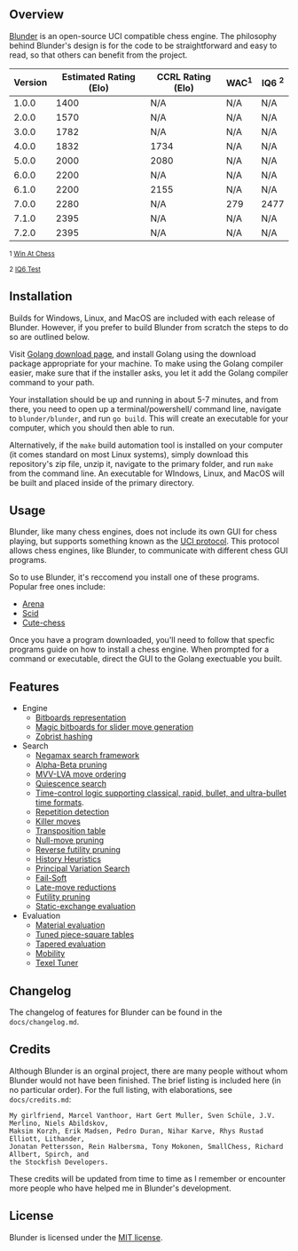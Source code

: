 Overview
--------

[Blunder](http://ccrl.chessdom.com/ccrl/404/cgi/compare_engines.cgi?family=Blunder&print=Rating+list&print=Results+table&print=LOS+table&print=Ponder+hit+table&print=Eval+difference+table&print=Comopp+gamenum+table&print=Overlap+table&print=Score+with+common+opponents) is an open-source UCI compatible chess engine. The philosophy behind Blunder's design is for the code to 
be straightforward and easy to read, so that others can benefit from the project.

| Version     | Estimated Rating (Elo) | CCRL Rating (Elo) | WAC<sup>1</sup>     | IQ6 <sup>2</sup>
| ----------- | -----------------------|-------------------|---------------------|-----------------
| 1.0.0       | 1400                   | N/A               | N/A                 | N/A
| 2.0.0       | 1570                   | N/A               | N/A                 | N/A
| 3.0.0       | 1782                   | N/A               | N/A                 | N/A
| 4.0.0       | 1832                   | 1734              | N/A                 | N/A
| 5.0.0       | 2000                   | 2080              | N/A                 | N/A
| 6.0.0       | 2200                   | N/A               | N/A                 | N/A
| 6.1.0       | 2200                   | 2155              | N/A                 | N/A
| 7.0.0       | 2280                   | N/A               | 279                 | 2477
| 7.1.0       | 2395                   | N/A               | N/A                 | N/A
| 7.2.0       | 2395                   | N/A               | N/A                 | N/A

<sup>1 [Win At Chess](https://www.chessprogramming.org/Win_at_Chess)</sup>

<sup>2 [IQ6 Test](http://www.talkchess.com/forum3/viewtopic.php?f=7&t=77427&p=895799#p895799)</sup>

Installation
-----

Builds for Windows, Linux, and MacOS are included with each release of Blunder. However, if you
prefer to build Blunder from scratch the steps to do so are outlined below.

Visit [Golang download page](https://golang.org/dl/), and install Golang using the download
package appropriate for your machine. To make using the Golang compiler easier, make sure that if the installer asks,
you let it add the Golang compiler command to your path.

Your installation should be up and running in about 5-7 minutes, and from there, you need to open up a terminal/powershell/
command line, navigate to `blunder/blunder`, and run `go build`. This will create an executable for your computer, which you
should then able to run.

Alternatively, if the `make` build automation tool is installed on your computer (it comes standard on most Linux systems),
simply download this repository's zip file, unzip it, navigate to the primary folder, and run `make` from the command line.
An executable for WIndows, Linux, and MacOS will be built and placed inside of the primary directory.

Usage
-----

Blunder, like many chess engines, does not include its own GUI for chess playing, but supports something
known as the [UCI protocol](http://wbec-ridderkerk.nl/html/UCIProtocol.html). This protocol allows chess engines, like Blunder, 
to communicate with different chess GUI programs.

So to use Blunder, it's reccomend you install one of these programs. Popular free ones include:

* [Arena](http://www.playwitharena.de/)
* [Scid](http://scidvspc.sourceforge.net/)
* [Cute-chess](https://cutechess.com/) 

Once you have a program downloaded, you'll need to follow that specfic programs guide on how to install a chess engine. When prompted 
for a command or executable, direct the GUI to the Golang exectuable you built.

Features
--------

* Engine
    - [Bitboards representation](https://www.chessprogramming.org/Bitboards)
    - [Magic bitboards for slider move generation](https://www.chessprogramming.org/Magic_Bitboards)
    - [Zobrist hashing](https://www.chessprogramming.org/Zobrist_Hashing)
* Search
    - [Negamax search framework](https://www.chessprogramming.org/Negamax)
    - [Alpha-Beta pruning](https://en.wikipedia.org/wiki/Alpha%E2%80%93beta_pruning)
    - [MVV-LVA move ordering](https://www.chessprogramming.org/MVV-LVA)
    - [Quiescence search](https://www.chessprogramming.org/Quiescence_Search)
    - [Time-control logic supporting classical, rapid, bullet, and ultra-bullet time formats](https://www.chessprogramming.org/Time_Management).
    - [Repetition detection](https://www.chessprogramming.org/Repetitions)
    - [Killer moves](https://www.chessprogramming.org/Killer_Move)
    - [Transposition table](https://www.chessprogramming.org/Transposition_Table)
    - [Null-move pruning](https://www.chessprogramming.org/Null_Move_Pruning)
    - [Reverse futility pruning](https://www.chessprogramming.org/Reverse_Futility_Pruning)
    - [History Heuristics](https://www.chessprogramming.org/History_Heuristic)
    - [Principal Variation Search](https://www.chessprogramming.org/Principal_Variation_Search)
    - [Fail-Soft](https://www.ics.uci.edu/~eppstein/180a/990202b.html)
    - [Late-move reductions](https://www.chessprogramming.org/Late_Move_Reductions)
    - [Futility pruning](https://www.chessprogramming.org/Futility_Pruning)
    - [Static-exchange evaluation](https://www.chessprogramming.org/Static_Exchange_Evaluation)
* Evaluation
    - [Material evaluation](https://www.chessprogramming.org/Material)
    - [Tuned piece-square tables](https://www.chessprogramming.org/Piece-Square_Tables)
    - [Tapered evaluation](https://www.chessprogramming.org/Tapered_Eval)
    - [Mobility](https://www.chessprogramming.org/Mobility)
    - [Texel Tuner](https://www.chessprogramming.org/Texel%27s_Tuning_Method)
    
 Changelog
 ---------
 
 The changelog of features for Blunder can be found in the `docs/changelog.md`.
 
 Credits
 -------
 
 Although Blunder is an orginal project, there are many people without whom Blunder would not have been finished. 
 The brief listing is included here (in no particular order). For the full listing, with elaborations, 
 see `docs/credits.md`:
 
 ```
 My girlfriend, Marcel Vanthoor, Hart Gert Muller, Sven Schüle, J.V. Merlino, Niels Abildskov, 
 Maksim Korzh, Erik Madsen, Pedro Duran, Nihar Karve, Rhys Rustad Elliott, Lithander, 
 Jonatan Pettersson, Rein Halbersma, Tony Mokonen, SmallChess, Richard Allbert, Spirch, and
 the Stockfish Developers.
 ```
 
 These credits will be updated from time to time as I remember or encounter more people who have helped me
 in Blunder's development.

 License
 -------
 
 Blunder is licensed under the [MIT license](https://opensource.org/licenses/MIT).
